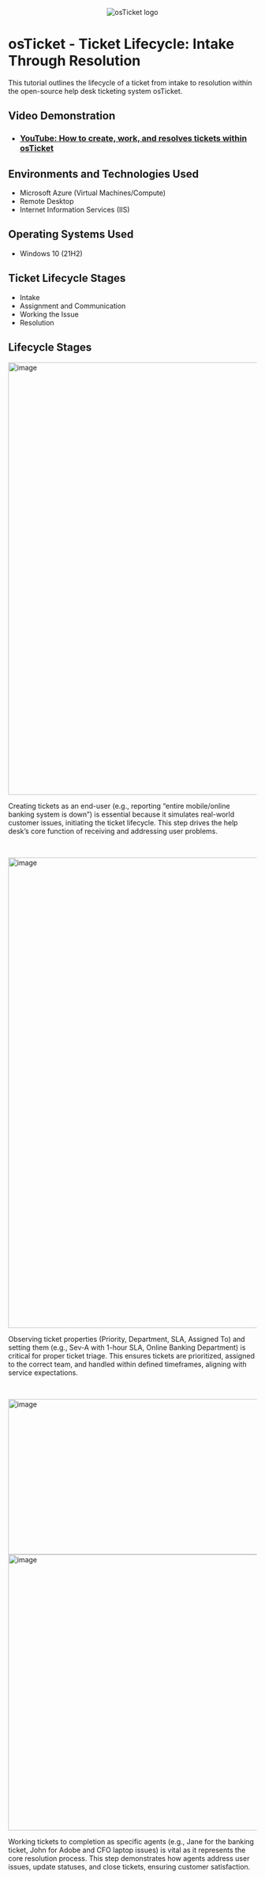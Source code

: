 <p align="center">
<img src="https://i.imgur.com/Clzj7Xs.png" alt="osTicket logo"/>
</p>

<h1>osTicket - Ticket Lifecycle: Intake Through Resolution</h1>
This tutorial outlines the lifecycle of a ticket from intake to resolution within the open-source help desk ticketing system osTicket.<br />


<h2>Video Demonstration</h2>

- ### [YouTube: How to create, work, and resolves tickets within osTicket](https://www.youtube.com)

<h2>Environments and Technologies Used</h2>

- Microsoft Azure (Virtual Machines/Compute)
- Remote Desktop
- Internet Information Services (IIS)

<h2>Operating Systems Used </h2>

- Windows 10</b> (21H2)

<h2>Ticket Lifecycle Stages</h2>

- Intake
- Assignment and Communication
- Working the Issue
- Resolution

<h2>Lifecycle Stages</h2>

<p>
<img width="820" height="876" alt="image" src="https://github.com/user-attachments/assets/ed840255-8961-42e8-9131-43feb70ea787" />

</p>
<p>
Creating tickets as an end-user (e.g., reporting “entire mobile/online banking system is down”) is essential because it simulates real-world customer issues, initiating the ticket lifecycle. This step drives the help desk’s core function of receiving and addressing user problems.
</p>
<br />

<p>
<img width="960" height="953" alt="image" src="https://github.com/user-attachments/assets/ed3eb09c-4fcb-4ae5-bd3a-36a9d9b14ead" />
</p>
<p>
Observing ticket properties (Priority, Department, SLA, Assigned To) and setting them (e.g., Sev-A with 1-hour SLA, Online Banking Department) is critical for proper ticket triage. This ensures tickets are prioritized, assigned to the correct team, and handled within defined timeframes, aligning with service expectations.
</p>
<br />

<p>
<img width="958" height="315" alt="image" src="https://github.com/user-attachments/assets/76d99015-c829-4264-b7af-e8f0bf5b9a57" />
<img width="963" height="559" alt="image" src="https://github.com/user-attachments/assets/15abb55b-4681-431b-b4e1-6a860f0f8975" />
</p>
<p>
Working tickets to completion as specific agents (e.g., Jane for the banking ticket, John for Adobe and CFO laptop issues) is vital as it represents the core resolution process. This step demonstrates how agents address user issues, update statuses, and close tickets, ensuring customer satisfaction.
</p>
<br />
